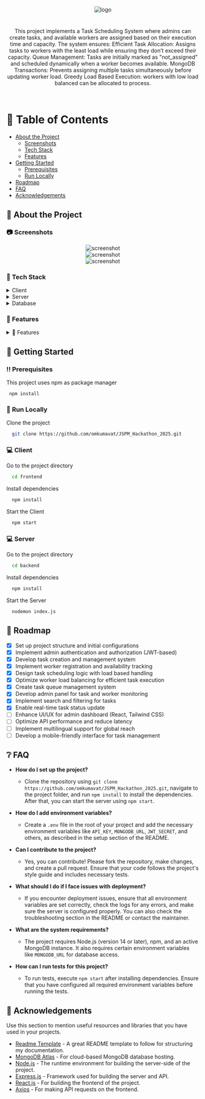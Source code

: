 <!--
Hey, thanks for using the awesome-readme-template template.  
If you have any enhancements, then fork this project and create a pull request 
or just open an issue with the label "enhancement".

Don't forget to give this project a star for additional support ;)
Maybe you can mention me or this repo in the acknowledgements too
-->
<div align="center">

  <img src="https://res.cloudinary.com/dtobcdrww/image/upload/c_thumb,w_200,g_face/v1738823354/Flux_Dev_A_stylized_illustration_of_a_futuristic_distributed_s_3_s1ours.png" alt="logo" width="auto" height="auto" />
  <h1></h1>
  <p>
This project implements a Task Scheduling System where admins can create tasks, and available workers are assigned based on their execution time and capacity. The system ensures:
Efficient Task Allocation: Assigns tasks to workers with the least load while ensuring they don’t exceed their capacity.
Queue Management: Tasks are initially marked as "not_assigned" and scheduled dynamically when a worker becomes available.
MongoDB Transactions: Prevents assigning multiple tasks simultaneously before updating worker load.
Greedy Load Based Execution: workers with low load balanced can be allocated to process.
</p>
   
</div>

<br />

<!-- Table of Contents -->
# :notebook_with_decorative_cover: Table of Contents

- [About the Project](#star2-about-the-project)
  * [Screenshots](#camera-screenshots)
  * [Tech Stack](#space_invader-tech-stack)
  * [Features](#dart-features)
- [Getting Started](#toolbox-getting-started)
  * [Prerequisites](#bangbang-prerequisites)
  * [Run Locally](#running-run-locally)
- [Roadmap](#compass-roadmap)
- [FAQ](#grey_question-faq)
- [Acknowledgements](#gem-acknowledgements)

  

<!-- About the Project -->
## :star2: About the Project


<!-- Screenshots -->
### :camera: Screenshots

<div align="center"> 
  <img src="https://res.cloudinary.com/dtobcdrww/image/upload/v1738824333/WhatsApp_Image_2025-02-06_at_12.11.08_b3452d8f_exzygm.jpg" alt="screenshot" />
</div>
<div align="center"> 
  <img src="https://res.cloudinary.com/dtobcdrww/image/upload/v1738824378/WhatsApp_Image_2025-02-06_at_12.12.35_dab73872_qhpemg.jpg" alt="screenshot" />
</div>
<div align="center"> 
  <img src="https://res.cloudinary.com/dtobcdrww/image/upload/v1738824379/WhatsApp_Image_2025-02-06_at_12.12.35_783f6ae6_qpmol3.jpg" alt="screenshot" />
</div>


<!-- TechStack -->
### :space_invader: Tech Stack

<details>
  <summary>Client</summary>
  <ul>
    <li><a href="https://reactjs.org/">React.js</a></li>
    <li><a href="https://tailwindcss.com/">TailwindCSS</a></li>
    <li><a href="https://reactrouter.com/">React Router</a></li>
  </ul>
</details>

<details>
  <summary>Server</summary>
  <ul>
    <li><a href="https://nodejs.org/">Node.js</a></li>
    <li><a href="https://expressjs.com/">Express.js</a></li>
    <li><a href="https://www.npmjs.com/package/bcryptjs">bcrypt.js</a></li>
    <li><a href="https://www.npmjs.com/package/jsonwebtoken">jsonwebtoken</a></li>
    <li><a href="https://www.npmjs.com/package/corns">NPM Corns</a></li>
  </ul>
</details>

<details>
  <summary>Database</summary>
  <ul>
    <li><a href="https://www.mongodb.com/">MongoDB</a></li>
  </ul>
</details>


<!-- Features -->
### :dart: Features

<details>
  <summary>🎯 Features</summary>
  <ul>
    <li>📌 Task creation and management for workers by admin</li>
    <li>⚡ Dynamic task scheduling based on worker availability</li>
    <li>📊 Worker load balancing to optimize task assignment</li>
    <li>⏳ Task queue management with real-time status updates</li>
    <li>🔄 Automatic task reassignment if a worker becomes unavailable</li>
    <li>🚀 Greedy Based low Load task execution</li>
    <li>🔍 Pending,  In Progress and Completed tasks.</li>
    <li>🛠️ Admin panel for monitoring tasks and worker status</li>
  </ul>
</details>






<!-- Getting Started -->
## 	:toolbox: Getting Started

<!-- Prerequisites -->
### :bangbang: Prerequisites

This project uses npm as package manager

```bash
 npm install 
```

<!-- Run Locally -->
### :running: Run Locally


Clone the project

```bash
  git clone https://github.com/omkumavat/JSPM_Hackathon_2025.git
```
### :computer: Client

Go to the project directory

```bash
  cd frontend
```

Install dependencies

```bash
  npm install
```

Start the Client

```bash
  npm start
```

### :computer: Server

Go to the project directory

```bash
  cd backend
```

Install dependencies

```bash
  npm install
```

Start the Server

```bash
  nodemon index.js
```

<!-- Roadmap -->
## :compass: Roadmap

* [x] Set up project structure and initial configurations
* [x] Implement admin authentication and authorization (JWT-based)
* [x] Develop task creation and management system
* [x] Implement worker registration and availability tracking
* [x] Design task scheduling logic with load based handling
* [x] Optimize worker load balancing for efficient task execution
* [x] Create task queue management system
* [x] Develop admin panel for task and worker monitoring
* [x] Implement search and filtering for tasks
* [x] Enable real-time task status update
* [ ] Enhance UI/UX for admin dashboard (React, Tailwind CSS)
* [ ] Optimize API performance and reduce latency
* [ ] Implement multilingual support for global reach
* [ ] Develop a mobile-friendly interface for task management

<!-- FAQ -->
## :grey_question: FAQ

- **How do I set up the project?**

  + Clone the repository using `git clone https://github.com/omkumavat/JSPM_Hackathon_2025.git`, navigate to the project folder, and run `npm install` to install the dependencies. After that, you can start the server using `npm start`.

- **How do I add environment variables?**

  + Create a `.env` file in the root of your project and add the necessary environment variables like `API_KEY`, `MONGODB_URL`, `JWT_SECRET`, and others, as described in the setup section of the README.

- **Can I contribute to the project?**

  + Yes, you can contribute! Please fork the repository, make changes, and create a pull request. Ensure that your code follows the project's style guide and includes necessary tests.

- **What should I do if I face issues with deployment?**

  + If you encounter deployment issues, ensure that all environment variables are set correctly, check the logs for any errors, and make sure the server is configured properly. You can also check the troubleshooting section in the README or contact the maintainer.

- **What are the system requirements?**

  + The project requires Node.js (version 14 or later), npm, and an active MongoDB instance. It also requires certain environment variables like `MONGODB_URL` for database access.

- **How can I run tests for this project?**

  + To run tests, execute `npm start` after installing dependencies. Ensure that you have configured all required environment variables before running the tests.


<!-- Acknowledgments -->
## :gem: Acknowledgements

Use this section to mention useful resources and libraries that you have used in your projects.

- [Readme Template](https://github.com/othneildrew/Best-README-Template) - A great README template to follow for structuring my documentation.
- [MongoDB Atlas](https://www.mongodb.com/cloud/atlas) - For cloud-based MongoDB database hosting.
- [Node.js](https://nodejs.org/en/) - The runtime environment for building the server-side of the project.
- [Express.js](https://expressjs.com/) - Framework used for building the server and API.
- [React.js](https://reactjs.org/) - For building the frontend of the project.
- [Axios](https://axios-http.com/) - For making API requests on the frontend.

